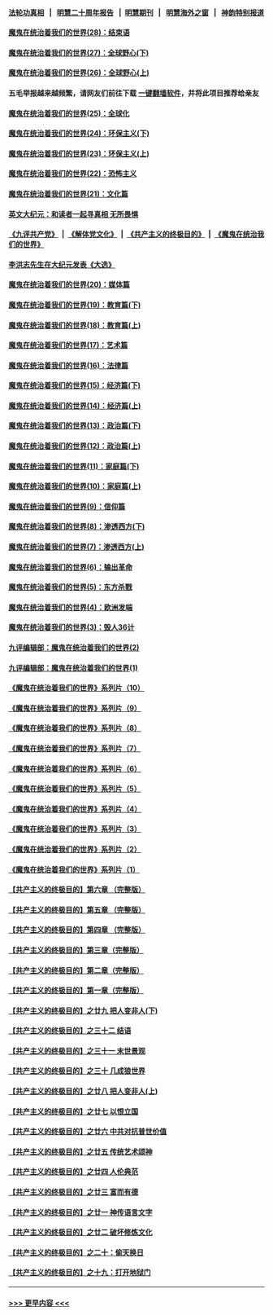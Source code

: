 #### [法轮功真相](https://github.com/gfw-breaker/truth/blob/master/README.md?t=0) &nbsp;&nbsp;|&nbsp;&nbsp; [明慧二十周年报告](https://github.com/gfw-breaker/mh-reports/blob/master/README.md?t=0) &nbsp;&nbsp;|&nbsp;&nbsp;[明慧期刊](https://github.com/gfw-breaker/mh-qikan) &nbsp;&nbsp;|&nbsp;&nbsp; [明慧海外之窗](https://github.com/gfw-breaker/mh-news/blob/master/README.md?t=0) &nbsp;&nbsp;|&nbsp;&nbsp; [神韵特别报道](https://github.com/gfw-breaker/mh-news/blob/master/shenyun.md?t=0)
#### [魔鬼在统治着我们的世界(28)：结束语](../pages/nsc422/n10936246.md?t=07190001) 
#### [魔鬼在统治着我们的世界(27)：全球野心(下)](../pages/nsc422/n10928319.md?t=07190001) 
#### [魔鬼在统治着我们的世界(26)：全球野心(上)](../pages/nsc422/n10900318.md?t=07190001) 
#### 五毛举报越来越频繁，请网友们前往下载 [一键翻墙软件](https://github.com/gfw-breaker/ssr-accounts)，并将此项目推荐给亲友
#### [魔鬼在统治着我们的世界(25)：全球化](../pages/nsc422/n10788205.md?t=07190001) 
#### [魔鬼在统治着我们的世界(24)：环保主义(下)](../pages/nsc422/n10695307.md?t=07190001) 
#### [魔鬼在统治着我们的世界(23)：环保主义(上)](../pages/nsc422/n10688613.md?t=07190001) 
#### [魔鬼在统治着我们的世界(22)：恐怖主义](../pages/nsc422/n10614727.md?t=07190001) 
#### [魔鬼在统治着我们的世界(21)：文化篇](../pages/nsc422/n10597706.md?t=07190001) 
#### [英文大纪元：和读者一起寻真相 无所畏惧](../pages/nsc422/n12542027.md?t=07190001) 
#### [《九评共产党》](https://github.com/begood0513/9ping.md/blob/master/README.md) &nbsp;|&nbsp; [《解体党文化》](../../../../jtdwh.md/blob/master/README.md)  &nbsp;|&nbsp; [《共产主义的终极目的》](../../../../gczydzjmd.md/blob/master/README.md) &nbsp;|&nbsp; [《魔鬼在统治我们的世界》](../../../../mgztzwmdsj.md/blob/master/README.md) 
#### [李洪志先生在大纪元发表《大选》](../pages/nsc422/n12534746.md?t=07190001) 
#### [魔鬼在统治着我们的世界(20)：媒体篇](../pages/nsc422/n10586579.md?t=07190001) 
#### [魔鬼在统治着我们的世界(19)：教育篇(下)](../pages/nsc422/n10564808.md?t=07190001) 
#### [魔鬼在统治着我们的世界(18)：教育篇(上)](../pages/nsc422/n10526970.md?t=07190001) 
#### [魔鬼在统治着我们的世界(17)：艺术篇](../pages/nsc422/n10499093.md?t=07190001) 
#### [魔鬼在统治着我们的世界(16)：法律篇](../pages/nsc422/n10485969.md?t=07190001) 
#### [魔鬼在统治着我们的世界(15)：经济篇(下)](../pages/nsc422/n10469975.md?t=07190001) 
#### [魔鬼在统治着我们的世界(14)：经济篇(上)](../pages/nsc422/n10457370.md?t=07190001) 
#### [魔鬼在统治着我们的世界(13)：政治篇(下)](../pages/nsc422/n10448270.md?t=07190001) 
#### [魔鬼在统治着我们的世界(12)：政治篇(上)](../pages/nsc422/n10444576.md?t=07190001) 
#### [魔鬼在统治着我们的世界(11)：家庭篇(下)](../pages/nsc422/n10440961.md?t=07190001) 
#### [魔鬼在统治着我们的世界(10)：家庭篇(上)](../pages/nsc422/n10435448.md?t=07190001) 
#### [魔鬼在统治着我们的世界(9)：信仰篇](../pages/nsc422/n10432159.md?t=07190001) 
#### [魔鬼在统治着我们的世界(8)：渗透西方(下)](../pages/nsc422/n10429603.md?t=07190001) 
#### [魔鬼在统治着我们的世界(7)：渗透西方(上)](../pages/nsc422/n10426013.md?t=07190001) 
#### [魔鬼在统治着我们的世界(6)：输出革命](../pages/nsc422/n10421536.md?t=07190001) 
#### [魔鬼在统治着我们的世界(5)：东方杀戮](../pages/nsc422/n10417707.md?t=07190001) 
#### [魔鬼在统治着我们的世界(4)：欧洲发端](../pages/nsc422/n10414890.md?t=07190001) 
#### [魔鬼在统治着我们的世界(3)：毁人36计](../pages/nsc422/n10411583.md?t=07190001) 
#### [九评编辑部：魔鬼在统治着我们的世界(2)](../pages/nsc422/n10410036.md?t=07190001) 
#### [九评编辑部：魔鬼在统治着我们的世界(1)](../pages/nsc422/n10406825.md?t=07190001) 
#### [《魔鬼在统治着我们的世界》系列片（10）](../pages/nsc422/n12292670.md?t=07190001) 
#### [《魔鬼在统治着我们的世界》系列片（9）](../pages/nsc422/n12290859.md?t=07190001) 
#### [《魔鬼在统治着我们的世界》系列片（8）](../pages/nsc422/n12287445.md?t=07190001) 
#### [《魔鬼在统治着我们的世界》系列片（7）](../pages/nsc422/n12283425.md?t=07190001) 
#### [《魔鬼在统治着我们的世界》系列片（6）](../pages/nsc422/n12282314.md?t=07190001) 
#### [《魔鬼在统治着我们的世界》系列片（5）](../pages/nsc422/n12281419.md?t=07190001) 
#### [《魔鬼在统治着我们的世界》系列片（4）](../pages/nsc422/n12274024.md?t=07190001) 
#### [《魔鬼在统治着我们的世界》系列片（3）](../pages/nsc422/n12271322.md?t=07190001) 
#### [《魔鬼在统治着我们的世界》系列片（2）](../pages/nsc422/n12269049.md?t=07190001) 
#### [《魔鬼在统治着我们的世界》系列片（1）](../pages/nsc422/n12267575.md?t=07190001) 
#### [【共产主义的终极目的】第六章 （完整版）](../pages/nsc422/n11428913.md?t=07190001) 
#### [【共产主义的终极目的】第五章 （完整版）](../pages/nsc422/n11428912.md?t=07190001) 
#### [【共产主义的终极目的】第四章 （完整版）](../pages/nsc422/n11428907.md?t=07190001) 
#### [【共产主义的终极目的】第三章（完整版）](../pages/nsc422/n11428848.md?t=07190001) 
#### [【共产主义的终极目的】第二章（完整版）](../pages/nsc422/n11428831.md?t=07190001) 
#### [【共产主义的终极目的】第一章（完整版）](../pages/nsc422/n11417651.md?t=07190001) 
#### [【共产主义的终极目的】之廿九 把人变非人(下)](../pages/nsc422/n11344140.md?t=07190001) 
#### [【共产主义的终极目的】之三十二 结语](../pages/nsc422/n11360535.md?t=07190001) 
#### [【共产主义的终极目的】之三十一 末世景观](../pages/nsc422/n11351129.md?t=07190001) 
#### [【共产主义的终极目的】之三十 几成狼世界](../pages/nsc422/n11348280.md?t=07190001) 
#### [【共产主义的终极目的】之廿八 把人变非人(上)](../pages/nsc422/n11340492.md?t=07190001) 
#### [【共产主义的终极目的】之廿七 以恨立国](../pages/nsc422/n11336944.md?t=07190001) 
#### [【共产主义的终极目的】之廿六 中共对抗普世价值](../pages/nsc422/n11324785.md?t=07190001) 
#### [【共产主义的终极目的】之廿五 传统艺术颂神](../pages/nsc422/n11296396.md?t=07190001) 
#### [【共产主义的终极目的】之廿四 人伦典范](../pages/nsc422/n11296397.md?t=07190001) 
#### [【共产主义的终极目的】之廿三 富而有德](../pages/nsc422/n11283598.md?t=07190001) 
#### [【共产主义的终极目的】之廿一 神传语言文字](../pages/nsc422/n11263265.md?t=07190001) 
#### [【共产主义的终极目的】之廿二 破坏修炼文化](../pages/nsc422/n11245728.md?t=07190001) 
#### [【共产主义的终极目的】之二十：偷天换日](../pages/nsc422/n11238846.md?t=07190001) 
#### [【共产主义的终极目的】之十九：打开地狱门](../pages/nsc422/n11206376.md?t=07190001) 

----
#### [ >>> 更早内容 <<< ](../indexes/nsc422-earlier.md)
